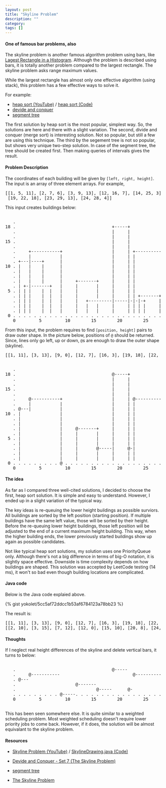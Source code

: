 ```yaml
---
layout: post
title: "Skyline Problem"
description: ""
category: 
tags: []
---
```


#### One of famous bar problems, also ####

The skyline problem is another famous algorithm problem using bars, like
[Lagest Rectangle in a Histogram](http://yokolet.github.io/2017/05/25/largest-rectangle-in-histogram.html).
Although the problem is described using bars, it is totally another problem
compared to the largest rectangle. The skyline problem asks range maximum values.

While the largest rectangle has almost only one effective algorithm (using stack),
this problem has a few effective ways to solve it.

For example:

- [heap sort (YouTube)](https://youtu.be/GSBLe8cKu0s) / [heap sort (Code)](https://github.com/mission-peace/interview/blob/master/src/com/interview/geometry/SkylineDrawing.java)
- [devide and conquer](http://www.geeksforgeeks.org/divide-and-conquer-set-7-the-skyline-problem/)
- [segment tree](https://discuss.leetcode.com/topic/20091/a-segment-tree-solution)


The first solution by heap sort is the most popular, simplest way.
So, the solutions are here and there with a slight variation.
The second, divide and conquer (merge sort) is interesting solution.
Not so popular, but still a few are using this technique.
The third by the segement tree is not so popular, but shows very unique two-step solution.
In case of the segment tree, the tree should be created first.
Then making queries of intervals gives the result.


#### Problem Description ####

The coordinates of each building will be given by `[left, right, height]`.
The input is an array of three element arrays. For example,

<pre>
[[1, 5, 11], [2, 7, 6], [3, 9, 13], [12, 16, 7], [14, 25, 3],
 [19, 22, 18], [23, 29, 13], [24, 28, 4]]
</pre>

This input creates buildings below:

<pre>

   .
18 .                                     +-----+
   .                                     |     |
   .                                     |     |
15 .                                     |     |
   .                                     |     |
   .     +-----------+                   |     | +-----------+
   .     |           |                   |     | |           |
   . +---|----+      |                   |     | |           |
10 . |   |    |      |                   |     | |           |
   . |   |    |      |                   |     | |           |
   . |   |    |      |                   |     | |           |
   . |   |    |      |     +-------+     |     | |           |
   . | +-|-------+   |     |       |     |     | |           |
 5 . | | |    |  |   |     |       |     |     | |           |
   . | | |    |  |   |     |       |     |     | | +-------+ |
   . | | |    |  |   |     |   +---------|-----|-|-|-+     | |
   . | | |    |  |   |     |   |   |     |     | | | |     | |
   . | | |    |  |   |     |   |   |     |     | | | |     | |
 0 . . . . . . . . . . . . . . . . . . . . . . . . . . . . . . . .
   0         5         10        15        20        25        30
</pre>

From this input, the problem requires to find `[position, height]` pairs
to draw outer shape.
In the picture below, positions of `@` should be returned.
Since, lines only go left, up or down, `@`s are enough to draw the outer shape (skyline).

<pre>
[[1, 11], [3, 13], [9, 0], [12, 7], [16, 3], [19, 18], [22, 3], [23, 13], [29, 0]]
</pre>

<pre>

   .
18 .                                     @-----+
   .                                     |     |
   .                                     |     |
15 .                                     |     |
   .                                     |     |
   .     @-----------+                   |     | @-----------+
   .     |           |                   |     | |           |
   . @---|           |                   |     | |           |
10 . |               |                   |     | |           |
   . |               |                   |     | |           |
   . |               |                   |     | |           |
   . |               |     @-------+     |     | |           |
   . |               |     |       |     |     | |           |
 5 . |               |     |       |     |     | |           |
   . |               |     |       |     |     | |           |
   . |               |     |       @-----|     @-|           |
   . |               |     |       |     |     | |           |
   . |               |     |       |     |     | |           |
 0 . . . . . . . . . @ . . . . . . . . . . . . . . . . . . . @ . .
   0         5         10        15        20        25        30
</pre>



#### The idea ####

As far as I compared three well-cited solutions, I decided to choose the first, heap sort
solution. It is simple and easy to understand.
However, I ended up in a slight variation of the typical way.

The key ideas is re-queuing the lower height buildings as possible surviors.
All buildings are sorted by the left position (starting position).
If multiple buildings have the same left value, those will be sorted by their height.
Before the re-queuing lower height buildings, those left position will be
adjusted to the end of a current maximum height building.
This way, when the higher building ends, the lower previously started buildings show up
again as possible candidates.

Not like typical heap sort solutions, my solution uses one PriorityQueue only.
Although there's not a big difference in terms of big-O notation,
it is slightly space effective.
Downside is time complexity depends on how buildings are shaped.
This solution was accepted by LeetCode testing (14 ms), it won't so bad even though
building locations are complicated.


#### Java code ####

Below is the Java code explaied above.

{% gist  yokolet/5cc5af72ddcc1b53af6784123a78bb23  %}

The result is:

<pre>
[[1, 11], [3, 13], [9, 0], [12, 7], [16, 3], [19, 18], [22, 3], [23, 13], [29, 0]]
[[2, 10], [3, 15], [7, 12], [12, 0], [15, 10], [20, 8], [24, 0]]
</pre>


#### Thoughts ####

If I neglect real height differences of the skyline and delete vertical bars,
it turns to below:

<pre>

   .                                     @-----
   .     @-----------                            @-----------
   . @---                                                     
   .                       @-------                          
   .                               @-----      @-             
   . . . . . . . . . @-----. . . . . . . . . . . . . . . . . @ . .
   0         5         10        15        20        25        30

</pre>

This has been seen somewhere else.
It is quite similar to a weighted scheduling problem.
Most weighted scheduling doesn't require lower priority jobs to come back.
However, if it does, the solution will be almost equivalant to the skyline problem.


#### Resources ####

- [Skyline Problem (YouTube)](https://youtu.be/GSBLe8cKu0s) / [SkylineDrawing.java (Code)](https://github.com/mission-peace/interview/blob/master/src/com/interview/geometry/SkylineDrawing.java)
- [Devide and Conquer - Set 7 (The Skyline Problem)](http://www.geeksforgeeks.org/divide-and-conquer-set-7-the-skyline-problem/)
- [segment tree](https://discuss.leetcode.com/topic/20091/a-segment-tree-solution)

- [The Skyline Problem](http://www.zrzahid.com/the-skyline-problem/) 
